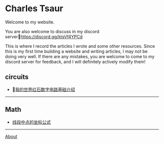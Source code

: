 <link rel="icon" href="favicon.png" type="image/png" />

# Charles Tsaur

Welcome to my website.

You are also welcome to discuss in my discord server🔗<https://discord.gg/ktsVf4YPCd>

This is where I record the articles I wrote and some other resources. Since this is my first time building a website and writing articles, I may not be doing very well. If there are any mistakes, you are welcome to come to my discord server for feedback, and I will definitely actively modify them!

## circuits

* 📖[我的世界红石数字电路基础介绍](mc_r_d/index.md)

---

## Math

* [线段中点的坐标公式](Difference_of_two_squares/Difference_of_two_squares.md)

---

[About](about.md)
